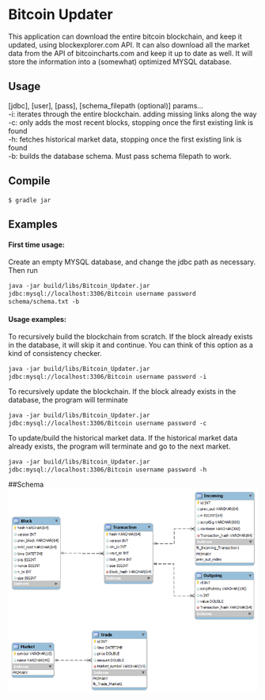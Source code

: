 # Bitcoin Updater
This application can download the entire bitcoin blockchain, and keep it updated, using blockexplorer.com API.  It can also download all the market data from the API of bitcoincharts.com and keep it up to date as well.  It will store the information into a (somewhat) optimized MYSQL database.

## Usage
[jdbc], [user], [pass], [schema_filepath (optional)] params...<br/>
-i: iterates through the entire blockchain. adding missing links along the way<br/>
-c: only adds the most recent blocks, stopping once the first existing link is found<br/>
-h: fetches historical market data, stopping once the first existing link is found<br/>
-b: builds the database schema. Must pass schema filepath to work.<br/>

## Compile

```
$ gradle jar
```

## Examples
#### First time usage:
Create an empty MYSQL database, and change the jdbc path as necessary.
 Then run
```
java -jar build/libs/Bitcoin_Updater.jar jdbc:mysql://localhost:3306/Bitcoin username password schema/schema.txt -b
```

#### Usage examples:
To recursively build the blockchain from scratch.  If the block already exists in the database, it will skip it and continue.  You can think of this option as a kind of consistency checker.
```
java -jar build/libs/Bitcoin_Updater.jar jdbc:mysql://localhost:3306/Bitcoin username password -i
```

To recursively update the blockchain.  If the block already exists in the database, the program will terminate
```
java -jar build/libs/Bitcoin_Updater.jar jdbc:mysql://localhost:3306/Bitcoin username password -c
```

To update/build the historical market data.  If the historical market data already exists, the program will terminate and go to the next market.
```
java -jar build/libs/Bitcoin_Updater.jar jdbc:mysql://localhost:3306/Bitcoin username password -h
```

##Schema
<img src="https://github.com/Sotera/Bitcoin_Updater/raw/master/schema/schema.png"/>
